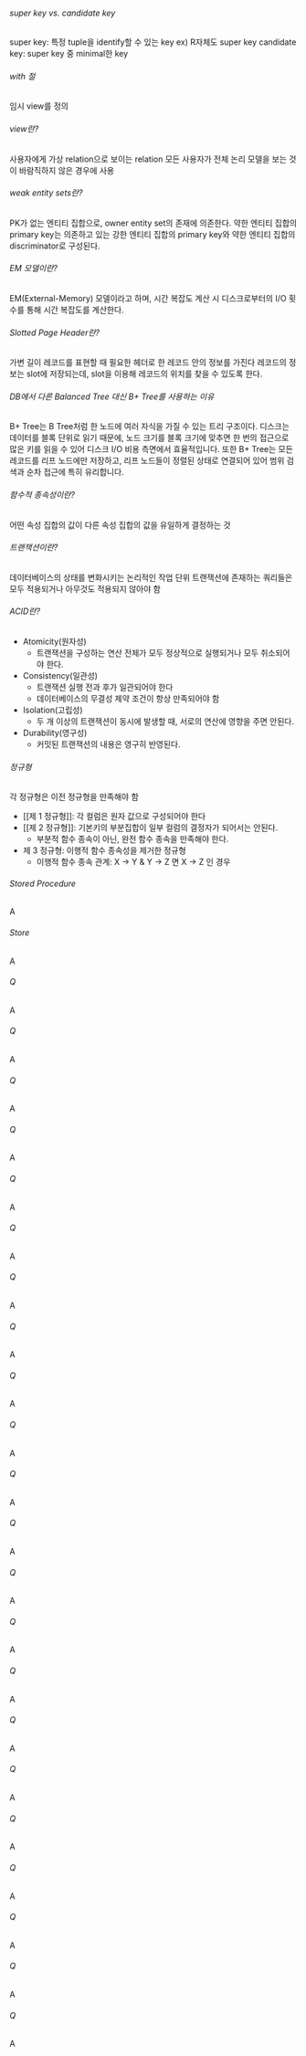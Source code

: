 ###### super key vs. candidate key
super key: 특정 tuple을 identify할 수 있는 key ex) R자체도 super key
candidate key: super key 중 minimal한 key
###### with 절
임시 view를 정의
###### view란?
사용자에게 가상 relation으로 보이는 relation
모든 사용자가 전체 논리 모델을 보는 것이 바람직하지 않은 경우에 사용
###### weak entity sets란?
PK가 없는 엔티티 집합으로, owner entity set의 존재에 의존한다.
약한 엔티티 집합의 primary key는 의존하고 있는 강한 엔티티 집합의 primary key와 약한 엔티티 집합의 discriminator로 구성된다.
###### EM 모델이란?
EM(External-Memory) 모델이라고 하며, 시간 복잡도 계산 시 디스크로부터의 I/O 횟수를 통해 시간 복잡도를 계산한다.
###### Slotted Page Header란?
가변 길이 레코드를 표현할 때 필요한 헤더로 한 레코드 안의 정보를 가진다
레코드의 정보는 slot에 저장되는데, slot을 이용해 레코드의 위치를 찾을 수 있도록 한다.
###### DB에서 다른 Balanced Tree 대신 B+ Tree를 사용하는 이유
B+ Tree는 B Tree처럼 한 노드에 여러 자식을 가질 수 있는 트리 구조이다. 
디스크는 데이터를 블록 단위로 읽기 때문에, 노드 크기를 블록 크기에 맞추면 한 번의 접근으로 많은 키를 읽을 수 있어 디스크 I/O 비용 측면에서 효율적입니다. 
또한 B+ Tree는 모든 레코드를 리프 노드에만 저장하고, 리프 노드들이 정렬된 상태로 연결되어 있어 범위 검색과 순차 접근에 특히 유리합니다.
###### 함수적 종속성이란?
어떤 속성 집합의 값이 다른 속성 집합의 값을 유일하게 결정하는 것
###### 트랜잭션이란?
데이터베이스의 상태를 변화시키는 논리적인 작업 단위
트랜잭션에 존재하는 쿼리들은 모두 적용되거나 아무것도 적용되지 않아야 함
###### ACID란?
- Atomicity(원자성)
    - 트랜잭션을 구성하는 연산 전체가 모두 정상적으로 실행되거나 모두 취소되어야 한다.
- Consistency(일관성)
    - 트랜잭션 실행 전과 후가 일관되어야 한다
    - 데이터베이스의 무결성 제약 조건이 항상 만족되어야 함
- Isolation(고립성)
    - 두 개 이상의 트랜잭션이 동시에 발생할 때, 서로의 연산에 영향을 주면 안된다.
- Durability(영구성)
    - 커밋된 트랜잭션의 내용은 영구히 반영된다.
###### 정규형
각 정규형은 이전 정규형을 만족해야 함
- [[제 1 정규형]]: 각 컬럼은 원자 값으로 구성되어야 한다
- [[제 2 정규형]]: 기본키의 부분집합이 일부 컬럼의 결정자가 되어서는 안된다.
	- 부분적 함수 종속이 아닌, 완전 함수 종속을 만족해야 한다.
- 제 3 정규형: 이행적 함수 종속성을 제거한 정규형
	- 이행적 함수 종속 관계: X -> Y & Y -> Z 면 X -> Z 인 경우
###### Stored Procedure
A
###### Store
A
###### Q
A
###### Q
A
###### Q
A
###### Q
A
###### Q
A
###### Q
A
###### Q
A
###### Q
A
###### Q
A
###### Q
A
###### Q
A
###### Q
A
###### Q
A
###### Q
A
###### Q
A
###### Q
A
###### Q
A
###### Q
A
###### Q
A
###### Q
A
###### Q
A
###### Q
A

